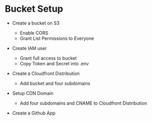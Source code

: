Bucket Setup
============

- Create a bucket on S3
  - Enable CORS
  - Grant List Permissions to Everyone

- Create IAM user
  - Grant full access to bucket
  - Copy Token and Secret into .env

- Create a Cloudfront Distribution
  - Add bucket and four subdomains

- Setup CDN Domain

  - Add four subdomains and CNAME to Cloudfront Distribution

- Create a Github App
